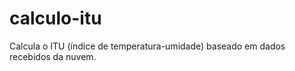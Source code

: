 calculo-itu
===========

Calcula o ITU (índice de temperatura-umidade) baseado em dados recebidos da nuvem.

